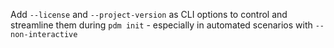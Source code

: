 Add `--license` and `--project-version` as CLI options to control and streamline them during `pdm init` - especially in automated scenarios with `--non-interactive`